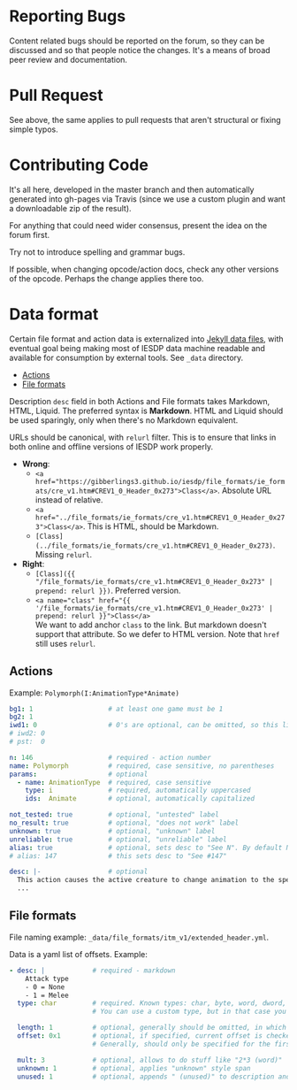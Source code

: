 # Reporting Bugs

Content related bugs should be reported on the forum, so they can be discussed and so that people
notice the changes. It's a means of broad peer review and documentation.

# Pull Request

See above, the same applies to pull requests that aren't structural or fixing simple typos.

# Contributing Code

It's all here, developed in the master branch and then automatically generated into gh-pages
via Travis (since we use a custom plugin and want a downloadable zip of the result).

For anything that could need wider consensus, present the idea on the forum first.

Try not to introduce spelling and grammar bugs.

If possible, when changing opcode/action docs, check any other versions of the opcode.
Perhaps the change applies there too.

# Data format

Certain file format and action data is externalized into [Jekyll data files](https://jekyllrb.com/docs/datafiles/), with eventual goal being making most of IESDP data machine readable and available for consumption by external tools. See `_data` directory.

- [Actions](#actions)
- [File formats](#file-formats)

Description `desc` field in both Actions and File formats takes Markdown, HTML, Liquid. The preferred syntax is **Markdown**. HTML and Liquid should be used sparingly, only when there's no Markdown equivalent.

URLs should be canonical, with `relurl` filter. This is to ensure that links in both online and offline versions of IESDP work properly.

- **Wrong**:
  - `<a href="https://gibberlings3.github.io/iesdp/file_formats/ie_formats/cre_v1.htm#CREV1_0_Header_0x273">Class</a>`. Absolute URL instead of relative.
  - `<a href="../file_formats/ie_formats/cre_v1.htm#CREV1_0_Header_0x273">Class</a>`. This is HTML, should be Markdown.
  - `[Class](../file_formats/ie_formats/cre_v1.htm#CREV1_0_Header_0x273)`. Missing `relurl`.
- **Right**:
  - `[Class]({{ "/file_formats/ie_formats/cre_v1.htm#CREV1_0_Header_0x273" | prepend: relurl }})`. Preferred version.
  - `<a name="class" href="{{ '/file_formats/ie_formats/cre_v1.htm#CREV1_0_Header_0x273' | prepend: relurl }}">Class</a>`  
     We want to add anchor `class` to the link. But markdown doesn't support that attribute. So we defer to HTML version. Note that `href` still uses `relurl`.


## Actions

Example: `Polymorph(I:AnimationType*Animate)`

```yaml
bg1: 1                   # at least one game must be 1
bg2: 1
iwd1: 0                  # 0's are optional, can be omitted, so this line and next 2 are not necessary
# iwd2: 0
# pst:  0

n: 146                   # required - action number
name: Polymorph          # required, case sensitive, no parentheses
params:                  # optional
  - name: AnimationType  # required, case sensitive
    type: i              # required, automatically uppercased
    ids:  Animate        # optional, automatically capitalized

not_tested: true         # optional, "untested" label
no_result: true          # optional, "does not work" label
unknown: true            # optional, "unknown" label
unreliable: true         # optional, "unreliable" label
alias: true              # optional, sets desc to "See N". By default N=n, but they aren't equal, alias can take a numerical value instead:
# alias: 147             # this sets desc to "See #147"

desc: |-                 # optional
  This action causes the active creature to change animation to the specified animation (values from [animate.ids](/files/ids/bg2/animate.htm))
  ...
```

## File formats

File naming example: `_data/file_formats/itm_v1/extended_header.yml`.

Data is a yaml list of offsets. Example:
```yaml
- desc: |            # required - markdown
    Attack type
    - 0 = None
    - 1 = Melee
  type: char         # required. Known types: char, byte, word, dword, resref, strref.
                     # You can use a custom type, but in that case you must specify the following "length" field.

  length: 1          # optional, generally should be omitted, in which case, size inferred from type.
  offset: 0x1        # optional, if specified, current offset is checked against this value, if not equal, an error is raised
                     # Generally, should only be specified for the first and last items in the list

  mult: 3            # optional, allows to do stuff like "2*3 (word)"
  unknown: 1         # optional, applies "unknown" style span
  unused: 1          # optional, appends " (unused)" to description and applies "unknown" style span
```
